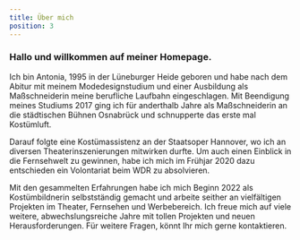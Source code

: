 ```yaml
---
title: Über mich
position: 3
---
```


### Hallo und willkommen auf meiner Homepage.

Ich bin Antonia, 1995 in der Lüneburger Heide geboren und habe nach dem Abitur mit meinem Modedesignstudium und einer Ausbildung als Maßschneiderin meine berufliche Laufbahn eingeschlagen. Mit Beendigung meines Studiums 2017 ging ich für anderthalb Jahre als Maßschneiderin an die städtischen Bühnen Osnabrück und schnupperte das erste mal Kostümluft.

Darauf folgte eine Kostümassistenz an der Staatsoper Hannover, wo ich an diversen Theaterinszenierungen mitwirken durfte. Um auch einen Einblick in die Fernsehwelt zu gewinnen, habe ich mich im Frühjar 2020 dazu entschieden ein Volontariat beim WDR zu absolvieren.

Mit den gesammelten Erfahrungen habe ich mich Beginn 2022 als Kostümbildnerin selbstständig gemacht und arbeite seither an vielfältigen Projekten im Theater, Fernsehen und Werbebereich. Ich freue mich auf viele weitere, abwechslungsreiche Jahre mit tollen Projekten und neuen Herausforderungen. Für weitere Fragen, könnt Ihr mich gerne kontaktieren.
